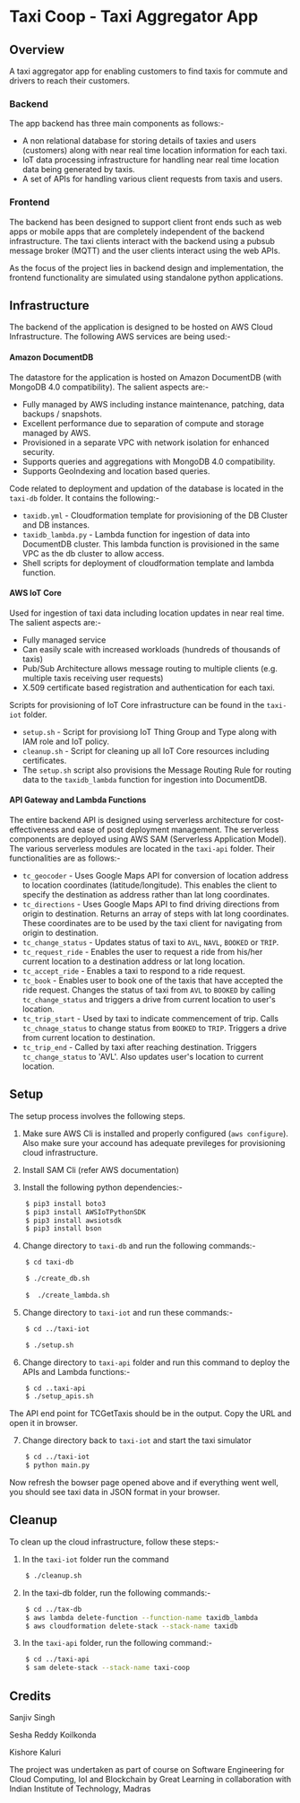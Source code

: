 # Taxi Coop - Taxi Aggregator App

## Overview

A taxi aggregator app for enabling customers to find taxis for commute and drivers to reach their customers.

### Backend
The app backend has three  main components as follows:-

* A non relational database for storing details of taxies and users (customers) along with near real time location information for each taxi.
* IoT data processing infrastructure for handling near real time location data being generated by taxis.
* A set of APIs for handling various client requests from taxis and users.

### Frontend
The backend has been designed to support client front ends such as web apps or mobile apps that are completely independent of the backend infrastructure. The taxi clients interact with the backend using a pubsub message broker (MQTT) and the user clients interact using the web APIs.

As the focus of the project lies in backend design and implementation, the frontend functionality are simulated using standalone python applications.

## Infrastructure

The backend of the application is designed to be hosted on AWS Cloud Infrastructure. The following AWS services are being used:-

#### Amazon DocumentDB

The datastore for the application is hosted on Amazon DocumentDB (with MongoDB 4.0 compatibility). The salient aspects are:-

* Fully managed by AWS including instance maintenance, patching, data backups / snapshots.
* Excellent performance due to separation of compute and storage managed by AWS.
* Provisioned in a separate VPC with network isolation for enhanced security.
* Supports queries and aggregations with MongoDB 4.0 compatibility.
* Supports GeoIndexing and location based queries.

Code related to deployment and updation of the database is located in the `taxi-db` folder. It contains the following:-

* `taxidb.yml` - Cloudformation template for provisioning of the DB Cluster and DB instances.
* `taxidb_lambda.py` - Lambda function for ingestion of data into DocumentDB cluster. This lambda function is provisioned in the same VPC as the db cluster to allow access.
* Shell scripts for deployment  of cloudformation template and lambda function.


#### AWS IoT Core

Used for ingestion of taxi data including location updates in near real time. The salient aspects are:-

* Fully managed service
* Can easily scale with increased workloads (hundreds of thousands of taxis)
* Pub/Sub Architecture allows message routing to multiple clients (e.g. multiple taxis receiving user requests)
* X.509 certificate based registration and authentication for each taxi.

Scripts for provisioning of IoT Core infrastructure can be found in the `taxi-iot` folder.

* `setup.sh` - Script for provisiong IoT Thing Group and Type along with IAM role and IoT policy.
* `cleanup.sh` - Script for cleaning up all IoT Core resources including certificates.
* The `setup.sh` script also provisions the Message Routing Rule for routing data to the `taxidb_lambda` function for ingestion into DocumentDB.

#### API Gateway and Lambda Functions

The entire backend API is designed using serverless architecture for cost-effectiveness and ease of post deployment management. The serverless components are deployed using AWS SAM (Serverless Application Model). The various serverless modules are located in the `taxi-api` folder. Their functionalities are as follows:-

* `tc_geocoder` - Uses Google Maps API for conversion of location address to location coordinates (latitude/longitude). This enables the client to specify the destination as address rather than lat long coordinates.
* `tc_directions` - Uses Google Maps API to find driving directions from origin to destination. Returns an array of steps with lat long coordinates. These coordinates are to be used by the taxi client for navigating from origin to destination.
* `tc_change_status` - Updates status of taxi to `AVL`, `NAVL`, `BOOKED` or `TRIP`.
* `tc_request_ride` - Enables the user to request a ride from his/her current location to a destination address or lat long location.
* `tc_accept_ride` - Enables a taxi to respond to a ride request.
* `tc_book` - Enables user to book one of the taxis that have accepted the ride request. Changes the status of taxi from `AVL` to `BOOKED` by calling `tc_change_status` and triggers a drive from current location to user's location.
* `tc_trip_start` - Used by taxi to indicate commencement of trip. Calls `tc_chnage_status` to change status from `BOOKED` to `TRIP`. Triggers a drive from current location to destination.
* `tc_trip_end` - Called by taxi after reaching destination. Triggers `tc_change_status` to 'AVL'. Also updates user's location to current location.

## Setup

The setup process involves the following steps.

1.   Make sure AWS Cli is installed and properly configured (`aws configure`). Also make sure your accound has adequate previleges for provisioning cloud infrastructure.

2.   Install SAM Cli (refer AWS documentation)

3.   Install the following python dependencies:-

```bash
    $ pip3 install boto3
    $ pip3 install AWSIoTPythonSDK
    $ pip3 install awsiotsdk
    $ pip3 install bson
```

4.   Change directory to `taxi-db` and run the following commands:-

```bash
    $ cd taxi-db

    $ ./create_db.sh
    
    $  ./create_lambda.sh
```
5.    Change directory to `taxi-iot` and run these commands:-

```bash
    $ cd ../taxi-iot

    $ ./setup.sh
```
6.    Change directory to `taxi-api` folder and run this command to deploy the APIs and Lambda functions:-

```bash
    $ cd ..taxi-api
    $ ./setup_apis.sh
```

The API end point for TCGetTaxis should be in the output. Copy the URL and open it in browser.

7.    Change directory back to `taxi-iot` and start the taxi simulator

```bash
    $ cd ../taxi-iot
    $ python main.py
```

Now refresh the bowser page opened above and if everything went well, you should see taxi data in JSON format in your browser.


## Cleanup

To clean up the cloud infrastructure, follow these steps:-

1.    In the `taxi-iot` folder run the command
```bash
    $ ./cleanup.sh
```

2.    In the taxi-db folder, run the following commands:-

```bash
    $ cd ../tax-db
    $ aws lambda delete-function --function-name taxidb_lambda
    $ aws cloudformation delete-stack --stack-name taxidb
```

3.    In the `taxi-api` folder, run the following command:-

```bash
    $ cd ../taxi-api
    $ sam delete-stack --stack-name taxi-coop
```

## Credits

Sanjiv Singh

Sesha Reddy Koilkonda

Kishore Kaluri

The project was undertaken as part of course on Software Engineering for Cloud Computing, IoI and Blockchain by Great Learning in collaboration with Indian Institute of Technology, Madras

